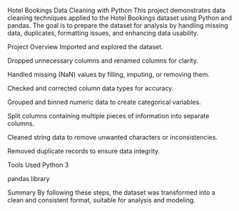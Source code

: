 Hotel Bookings Data Cleaning with Python
This project demonstrates data cleaning techniques applied to the Hotel Bookings dataset using Python and pandas. The goal is to prepare the dataset for analysis by handling missing data, duplicates, formatting issues, and enhancing data usability.

Project Overview
Imported and explored the dataset.

Dropped unnecessary columns and renamed columns for clarity.

Handled missing (NaN) values by filling, imputing, or removing them.

Checked and corrected column data types for accuracy.

Grouped and binned numeric data to create categorical variables.

Split columns containing multiple pieces of information into separate columns.

Cleaned string data to remove unwanted characters or inconsistencies.

Removed duplicate records to ensure data integrity.

Tools Used
Python 3

pandas library

Summary
By following these steps, the dataset was transformed into a clean and consistent format, suitable for analysis and modeling.

